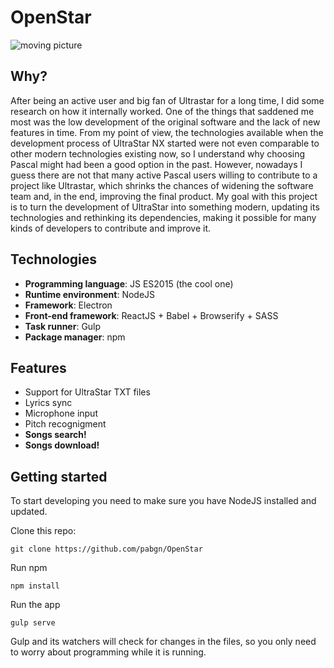 # OpenStar

![moving picture](http://i.imgur.com/k3jfKYf.png)

Why?
----

After being an active user and big fan of Ultrastar for a long time, I did some research on how it internally worked. One of the things that saddened me most was the low development of the original software and the lack of new features in time. From my point of view, the technologies available when the development process of UltraStar NX started were not even comparable to other modern technologies existing now, so I understand why choosing Pascal might had been a good option in the past. 
However, nowadays I guess there are not that many active Pascal users willing to contribute to a project like Ultrastar, which shrinks the chances of widening the software team and, in the end, improving the final product.
My goal with this project is to turn the development of UltraStar into something modern, updating its technologies and rethinking its dependencies, making it possible for many kinds of developers to contribute and improve it.

Technologies
-----------
- **Programming language**: JS ES2015 (the cool one)
- **Runtime environment**: NodeJS
- **Framework**: Electron
- **Front-end framework**: ReactJS + Babel + Browserify + SASS
- **Task runner**: Gulp
- **Package manager**: npm

Features
--------
- Support for UltraStar TXT files
- Lyrics sync
- Microphone input
- Pitch recognigment
- **Songs search!**
- **Songs download!**

Getting started
---------------
To start developing you need to make sure you have NodeJS installed and updated.

Clone this repo:

	git clone https://github.com/pabgn/OpenStar
	
Run npm

	npm install
	
Run the app

	gulp serve
	
Gulp and its watchers will check for changes in the files, so you only need to worry about programming while it is running.

